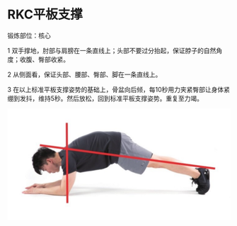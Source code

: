 # RKC平板支撑

锻炼部位：核心

1 双手撑地，肘部与肩膀在一条直线上；头部不要过分抬起，保证脖子的自然角度；收腹、臀部收紧。

2 从侧面看，保证头部、腰部、臀部、脚在一条直线上。

3 在以上标准平板支撑姿势的基础上，骨盆向后倾，每10秒用力夹紧臀部让身体紧绷到发抖，维持5秒。然后放松，回到标准平板支撑姿势。重复至力竭。

![](Pasted%20image%2020230625230609.png)